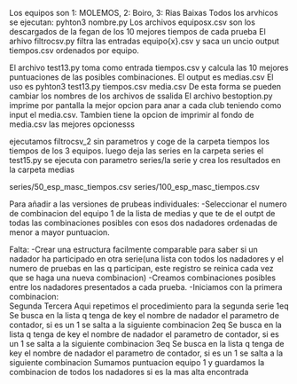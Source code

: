 Los equipos son 1: MOLEMOS, 2: Boiro, 3: Rias Baixas
Todos los arvhicos se ejecutan: pyhton3 nombre.py
Los archivos equiposx.csv son los descargados de la fegan de los 10 mejores tiempos de cada prueba
El arhivo filtrocsv.py filtra las entradas equipo{x}.csv y saca un uncio output tiempos.csv ordenados por equipo.

El archivo test13.py toma como entrada tiempos.csv y calcula las 10 mejores puntuaciones de las posibles combinaciones. El output es medias.csv
El uso es pyhton3 test13.py tiempos.csv media.csv
De esta forma se pueden cambiar los nombres de los archivos de ssalida
El archivo bestoption.py imprime por pantalla la mejor opcion para anar a cada club teniendo como input el media.csv. Tambien tiene la opcion de imprimir al fondo de media.csv las mejores opcionesss

ejecutamos filtrocsv_2 sin parametros y coge de la carpeta tiempos los tiempos de los 3 equipos. luego deja las series en la carpeta series
el test15.py se ejecuta con parametro series/la serie y crea los resultados en la carpeta medias

series/50_esp_masc_tiempos.csv
series/100_esp_masc_tiempos.csv

Para añadir a las versiones de prubeas individuales:
-Seleccionar el numero de combinacion del equipo 1 de la lista de medias y que te de el outpt de todas las combinaciones posibles con esos dos nadadores
ordenadas de menor a mayor puntuacion.




Falta:
-Crear una estructura facilmente comparable para saber si un nadador ha participado en otra serie(una lista con todos los nadadores y el numero de pruebas en las q participan, este registro se reinica cada vez que se haga una nueva combinacion)
-Creamos combinaciones posibles entre los nadadores presentados a cada prueba.
-Iniciamos con la primera combinacion:  
        Segunda
            Tercera
                Aqui repetimos el procedimiento para la segunda serie
                    1eq Se busca en la lista q tenga de key el nombre de nadador el parametro de contador, si es un 1 se salta a la siguiente combinacion
                        2eq Se busca en la lista q tenga de key el nombre de nadador el parametro de contador, si es un 1 se salta a la siguiente combinacion
                            3eq Se busca en la lista q tenga de key el nombre de nadador el parametro de contador, si es un 1 se salta a la siguiente combinacion
                                Sumamos puntuacion equipo 1 y guardamos la combinacion de todos los nadadores si es la mas alta encontrada
